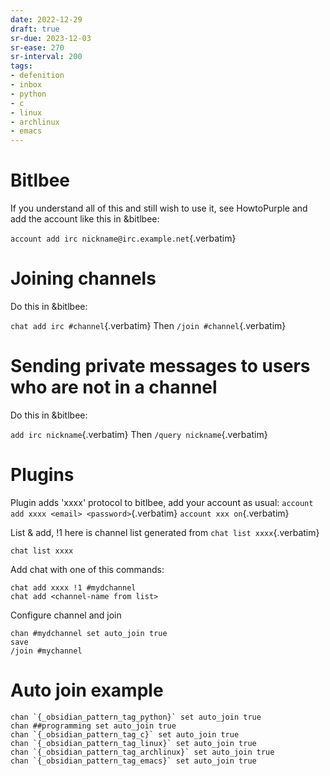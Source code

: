 ```yaml
---
date: 2022-12-29
draft: true
sr-due: 2023-12-03
sr-ease: 270
sr-interval: 200
tags:
- defenition
- inbox
- python
- c
- linux
- archlinux
- emacs
---
```


# Bitlbee

If you understand all of this and still wish to use it, see HowtoPurple and add
the account like this in &bitlbee:

`account add irc nickname@irc.example.net`{.verbatim}

# Joining channels

Do this in &bitlbee:

`chat add irc #channel`{.verbatim} Then `/join #channel`{.verbatim}

# Sending private messages to users who are not in a channel

Do this in &bitlbee:

`add irc nickname`{.verbatim} Then `/query nickname`{.verbatim}

# Plugins

Plugin adds \'xxxx\' protocol to bitlbee, add your account as usual:
`account add xxxx <email> <password>`{.verbatim} `account xxx on`{.verbatim}

List & add, !1 here is channel list generated from `chat list xxxx`{.verbatim}

```example
chat list xxxx
```


Add chat with one of this commands:

```example
chat add xxxx !1 #mydchannel
chat add <channel-name from list>
```


Configure channel and join

```example
chan #mydchannel set auto_join true
save
/join #mychannel
```


# Auto join example

    chan `{_obsidian_pattern_tag_python}` set auto_join true
    chan ##programming set auto_join true
    chan `{_obsidian_pattern_tag_c}` set auto_join true
    chan `{_obsidian_pattern_tag_linux}` set auto_join true
    chan `{_obsidian_pattern_tag_archlinux}` set auto_join true
    chan `{_obsidian_pattern_tag_emacs}` set auto_join true